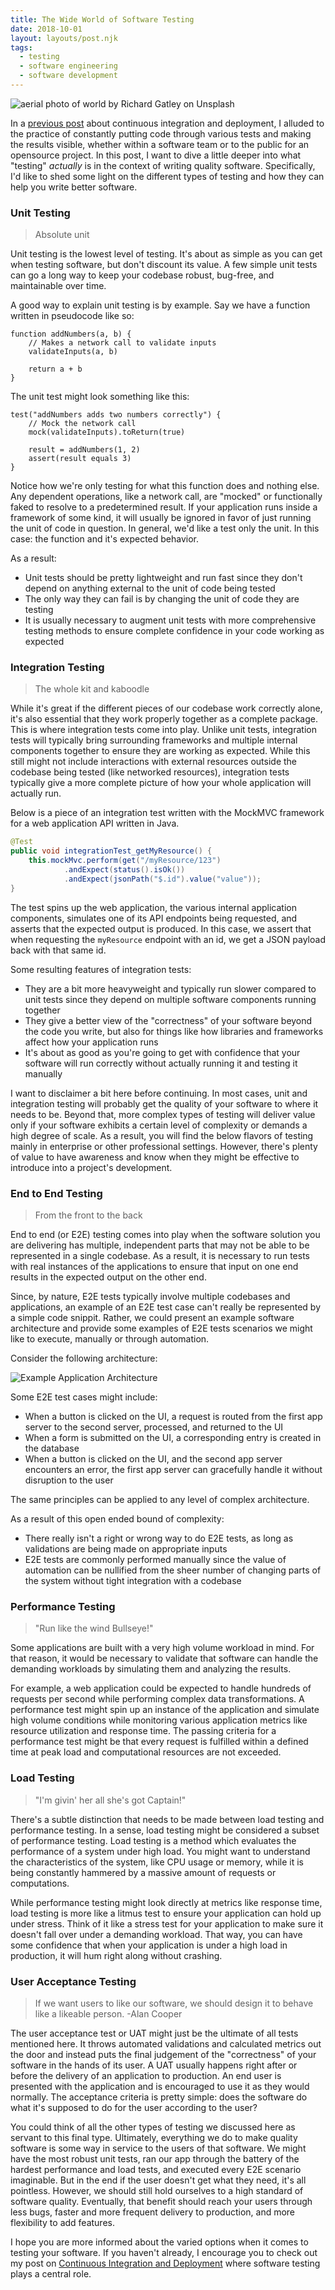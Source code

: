 ```yaml
---
title: The Wide World of Software Testing
date: 2018-10-01
layout: layouts/post.njk
tags:
  - testing
  - software engineering
  - software development
---
```


![aerial photo of world by Richard Gatley on Unsplash](https://cdn-images-1.medium.com/max/1200/0*X2G8UkOxSTYmADa3)

In a [previous post](https://sanjaynair.me/blog/2018-05-06-what-is-cicd/) about continuous integration and deployment, I alluded to the practice of constantly putting code through various tests and making the results visible, whether within a software team or to the public for an opensource project. In this post, I want to dive a little deeper into what "testing" *actually* is in the context of writing quality software. Specifically, I'd like to shed some light on the different types of testing and how they can help you write better software.

### Unit Testing

> Absolute unit

Unit testing is the lowest level of testing. It's about as simple as you can get when testing software, but don't discount its value. A few simple unit tests can go a long way to keep your codebase robust, bug-free, and maintainable over time.

A good way to explain unit testing is by example. Say we have a function written in pseudocode like so:

```
function addNumbers(a, b) {
    // Makes a network call to validate inputs
    validateInputs(a, b)
    
    return a + b
}
```

The unit test might look something like this:

```
test("addNumbers adds two numbers correctly") {
    // Mock the network call
    mock(validateInputs).toReturn(true)
    
    result = addNumbers(1, 2)
    assert(result equals 3)
}
```

Notice how we're only testing for what this function does and nothing else. Any dependent operations, like a network call, are "mocked" or functionally faked to resolve to a predetermined result. If your application runs inside a framework of some kind, it will usually be ignored in favor of just running the unit of code in question. In general, we'd like a test only the unit. In this case: the function and it's expected behavior.

As a result:

- Unit tests should be pretty lightweight and run fast since they don't depend on anything external to the unit of code being tested
- The only way they can fail is by changing the unit of code they are testing
- It is usually necessary to augment unit tests with more comprehensive testing methods to ensure complete confidence in your code working as expected

### Integration Testing

> The whole kit and kaboodle

While it's great if the different pieces of our codebase work correctly alone, it's also essential that they work properly together as a complete package. This is where integration tests come into play. Unlike unit tests, integration tests will typically bring surrounding frameworks and multiple internal components together to ensure they are working as expected. While this still might not include interactions with external resources outside the codebase being tested (like networked resources), integration tests typically give a more complete picture of how your whole application will actually run.

Below is a piece of an integration test written with the MockMVC framework for a web application API written in Java.

```java
@Test
public void integrationTest_getMyResource() {
    this.mockMvc.perform(get("/myResource/123")
            .andExpect(status().isOk())
            .andExpect(jsonPath("$.id").value("value"));
}
```

The test spins up the web application, the various internal application components, simulates one of its API endpoints being requested, and asserts that the expected output is produced. In this case, we assert that when requesting the `myResource` endpoint with an id, we get a JSON payload back with that same id.

Some resulting features of integration tests:

- They are a bit more heavyweight and typically run slower compared to unit tests since they depend on multiple software components running together
- They give a better view of the "correctness" of your software beyond the code you write, but also for things like how libraries and frameworks affect how your application runs
- It's about as good as you're going to get with confidence that your software will run correctly without actually running it and testing it manually

I want to disclaimer a bit here before continuing. In most cases, unit and integration testing will probably get the quality of your software to where it needs to be. Beyond that, more complex types of testing will deliver value only if your software exhibits a certain level of complexity or demands a high degree of scale. As a result, you will find the below flavors of testing mainly in enterprise or other professional settings. However, there's plenty of value to have awareness and know when they might be effective to introduce into a project's development.

### End to End Testing

> From the front to the back

End to end (or E2E) testing comes into play when the software solution you are delivering has multiple, independent parts that may not be able to be represented in a single codebase. As a result, it is necessary to run tests with real instances of the applications to ensure that input on one end results in the expected output on the other end.

Since, by nature, E2E tests typically involve multiple codebases and applications, an example of an E2E test case can't really be represented by a simple code snippit. Rather, we could present an example software architecture and provide some examples of E2E tests scenarios we might like to execute, manually or through automation.

Consider the following architecture:

![Example Application Architecture](https://cdn-images-1.medium.com/max/800/1*Fcwphc6GDAEC6UEJObjHWQ.png)

Some E2E test cases might include:

- When a button is clicked on the UI, a request is routed from the first app server to the second server, processed, and returned to the UI
- When a form is submitted on the UI, a corresponding entry is created in the database
- When a button is clicked on the UI, and the second app server encounters an error, the first app server can gracefully handle it without disruption to the user

The same principles can be applied to any level of complex architecture.

As a result of this open ended bound of complexity:

- There really isn't a right or wrong way to do E2E tests, as long as validations are being made on appropriate inputs
- E2E tests are commonly performed manually since the value of automation can be nullified from the sheer number of changing parts of the system without tight integration with a codebase

### Performance Testing

> "Run like the wind Bullseye!"

Some applications are built with a very high volume workload in mind. For that reason, it would be necessary to validate that software can handle the demanding workloads by simulating them and analyzing the results.

For example, a web application could be expected to handle hundreds of requests per second while performing complex data transformations. A performance test might spin up an instance of the application and simulate high volume conditions while monitoring various application metrics like resource utilization and response time. The passing criteria for a performance test might be that every request is fulfilled within a defined time at peak load and computational resources are not exceeded.

### Load Testing

> "I'm givin' her all she's got Captain!"

There's a subtle distinction that needs to be made between load testing and performance testing. In a sense, load testing might be considered a subset of performance testing. Load testing is a method which evaluates the performance of a system under high load. You might want to understand the characteristics of the system, like CPU usage or memory, while it is being constantly hammered by a massive amount of requests or computations.

While performance testing might look directly at metrics like response time, load testing is more like a litmus test to ensure your application can hold up under stress. Think of it like a stress test for your application to make sure it doesn't fall over under a demanding workload. That way, you can have some confidence that when your application is under a high load in production, it will hum right along without crashing.

### User Acceptance Testing

> If we want users to like our software, we should design it to behave like a likeable person. -Alan Cooper

The user acceptance test or UAT might just be the ultimate of all tests mentioned here. It throws automated validations and calculated metrics out the door and instead puts the final judgement of the "correctness" of your software in the hands of its user. A UAT usually happens right after or before the delivery of an application to production. An end user is presented with the application and is encouraged to use it as they would normally. The acceptance criteria is pretty simple: does the software do what it's supposed to do for the user according to the user?

You could think of all the other types of testing we discussed here as servant to this final type. Ultimately, everything we do to make quality software is some way in service to the users of that software. We might have the most robust unit tests, ran our app through the battery of the hardest performance and load tests, and executed every E2E scenario imaginable. But in the end if the user doesn't get what they need, it's all pointless. However, we should still hold ourselves to a high standard of software quality. Eventually, that benefit should reach your users through less bugs, faster and more frequent delivery to production, and more flexibility to add features.

I hope you are more informed about the varied options when it comes to testing your software. If you haven't already, I encourage you to check out my post on [Continuous Integration and Deployment](https://sanjaynair.me/blog/2018-05-06-what-is-cicd/) where software testing plays a central role.